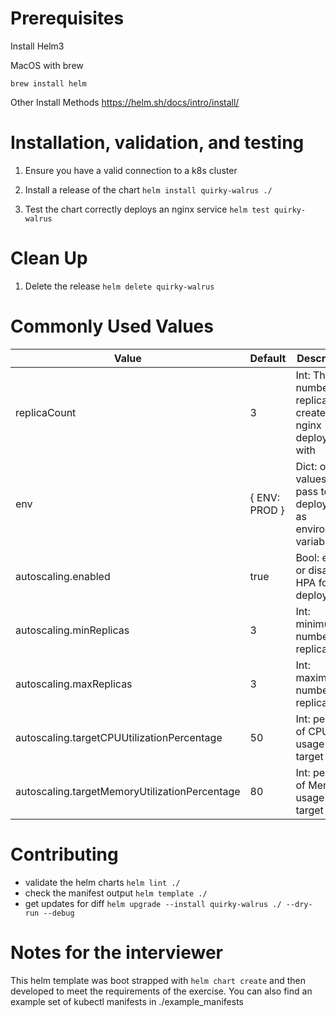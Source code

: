 # Prerequisites
Install Helm3

MacOS with brew

`brew install helm`


Other Install Methods
https://helm.sh/docs/intro/install/

# Installation, validation, and testing
1. Ensure you have a valid connection to a k8s cluster

2. Install a release of the chart `helm install quirky-walrus ./`

3. Test the chart correctly deploys an nginx service `helm test quirky-walrus`

# Clean Up
1. Delete the release `helm delete quirky-walrus` 

# Commonly Used Values

| Value | Default | Description |
| ----- | ------- | ---------------  |
| replicaCount | 3 | Int: The number of replicas to create the nginx deployment with | 
| env | { ENV: PROD } | Dict:  of values to pass to the deployment as environment variables |
| autoscaling.enabled | true | Bool: enable or disable a HPA for the deployment |
| autoscaling.minReplicas | 3 | Int: minimum number of replicas | 
| autoscaling.maxReplicas | 3 | Int: maximum number of replicas | 
| autoscaling.targetCPUUtilizationPercentage | 50 | Int: percent of CPU usage to target |
| autoscaling.targetMemoryUtilizationPercentage | 80 | Int: percent of Memory usage to target |

# Contributing 
- validate the helm charts `helm lint ./`
- check the manifest output `helm template ./`
- get updates for diff `helm upgrade --install quirky-walrus ./ --dry-run --debug`

# Notes for the interviewer 
This helm template was boot strapped with `helm chart create` and then developed to meet the requirements of the exercise.
You can also find an example set of kubectl manifests in ./example_manifests

